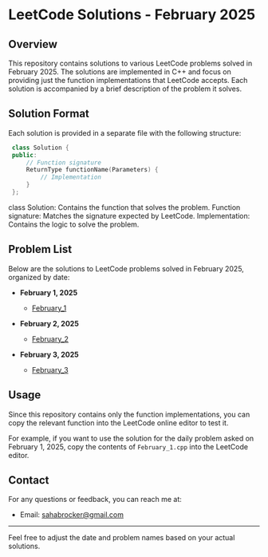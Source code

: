 # LeetCode Solutions - February 2025

## Overview

This repository contains solutions to various LeetCode problems solved in February 2025. The solutions are implemented in C++ and focus on providing just the function implementations that LeetCode accepts. Each solution is accompanied by a brief description of the problem it solves.

## Solution Format

Each solution is provided in a separate file with the following structure:

 ``` cpp
  class Solution {
  public:
      // Function signature
      ReturnType functionName(Parameters) {
          // Implementation
      }
  };
  ```

class Solution: Contains the function that solves the problem.
Function signature: Matches the signature expected by LeetCode.
Implementation: Contains the logic to solve the problem.

## Problem List

Below are the solutions to LeetCode problems solved in February 2025, organized by date:

- **February 1, 2025**
  - [February_1](February_1.cpp)

- **February 2, 2025**
  - [February_2](February_2.cpp)

- **February 3, 2025**
  - [February_3](February_3.cpp)

## Usage

Since this repository contains only the function implementations, you can copy the relevant function into the LeetCode online editor to test it. 

For example, if you want to use the solution for the daily problem asked on February 1, 2025, copy the contents of `February_1.cpp` into the LeetCode editor.

## Contact

For any questions or feedback, you can reach me at:

- Email: sahabrocker@gmail.com

---

Feel free to adjust the date and problem names based on your actual solutions.
